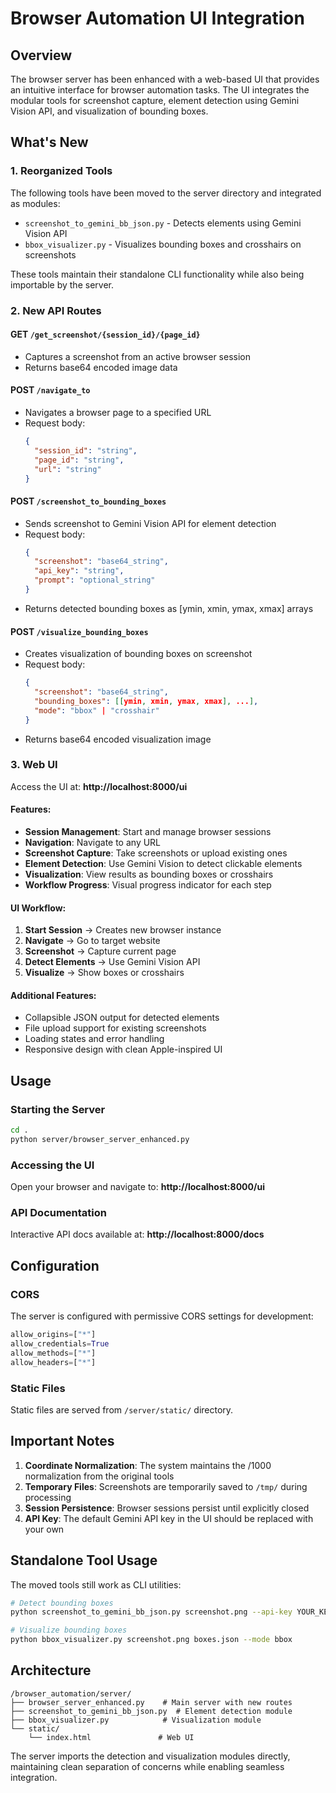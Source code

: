 # Browser Automation UI Integration

## Overview

The browser server has been enhanced with a web-based UI that provides an intuitive interface for browser automation tasks. The UI integrates the modular tools for screenshot capture, element detection using Gemini Vision API, and visualization of bounding boxes.

## What's New

### 1. Reorganized Tools
The following tools have been moved to the server directory and integrated as modules:
- `screenshot_to_gemini_bb_json.py` - Detects elements using Gemini Vision API
- `bbox_visualizer.py` - Visualizes bounding boxes and crosshairs on screenshots

These tools maintain their standalone CLI functionality while also being importable by the server.

### 2. New API Routes

#### GET `/get_screenshot/{session_id}/{page_id}`
- Captures a screenshot from an active browser session
- Returns base64 encoded image data

#### POST `/navigate_to`
- Navigates a browser page to a specified URL
- Request body:
  ```json
  {
    "session_id": "string",
    "page_id": "string", 
    "url": "string"
  }
  ```

#### POST `/screenshot_to_bounding_boxes`
- Sends screenshot to Gemini Vision API for element detection
- Request body:
  ```json
  {
    "screenshot": "base64_string",
    "api_key": "string",
    "prompt": "optional_string"
  }
  ```
- Returns detected bounding boxes as [ymin, xmin, ymax, xmax] arrays

#### POST `/visualize_bounding_boxes`
- Creates visualization of bounding boxes on screenshot
- Request body:
  ```json
  {
    "screenshot": "base64_string",
    "bounding_boxes": [[ymin, xmin, ymax, xmax], ...],
    "mode": "bbox" | "crosshair"
  }
  ```
- Returns base64 encoded visualization image

### 3. Web UI

Access the UI at: **http://localhost:8000/ui**

#### Features:
- **Session Management**: Start and manage browser sessions
- **Navigation**: Navigate to any URL
- **Screenshot Capture**: Take screenshots or upload existing ones
- **Element Detection**: Use Gemini Vision to detect clickable elements
- **Visualization**: View results as bounding boxes or crosshairs
- **Workflow Progress**: Visual progress indicator for each step

#### UI Workflow:
1. **Start Session** → Creates new browser instance
2. **Navigate** → Go to target website
3. **Screenshot** → Capture current page
4. **Detect Elements** → Use Gemini Vision API
5. **Visualize** → Show boxes or crosshairs

#### Additional Features:
- Collapsible JSON output for detected elements
- File upload support for existing screenshots
- Loading states and error handling
- Responsive design with clean Apple-inspired UI

## Usage

### Starting the Server
```bash
cd .
python server/browser_server_enhanced.py
```

### Accessing the UI
Open your browser and navigate to: **http://localhost:8000/ui**

### API Documentation
Interactive API docs available at: **http://localhost:8000/docs**

## Configuration

### CORS
The server is configured with permissive CORS settings for development:
```python
allow_origins=["*"]
allow_credentials=True
allow_methods=["*"]
allow_headers=["*"]
```

### Static Files
Static files are served from `/server/static/` directory.

## Important Notes

1. **Coordinate Normalization**: The system maintains the /1000 normalization from the original tools
2. **Temporary Files**: Screenshots are temporarily saved to `/tmp/` during processing
3. **Session Persistence**: Browser sessions persist until explicitly closed
4. **API Key**: The default Gemini API key in the UI should be replaced with your own

## Standalone Tool Usage

The moved tools still work as CLI utilities:

```bash
# Detect bounding boxes
python screenshot_to_gemini_bb_json.py screenshot.png --api-key YOUR_KEY

# Visualize bounding boxes
python bbox_visualizer.py screenshot.png boxes.json --mode bbox
```

## Architecture

```
/browser_automation/server/
├── browser_server_enhanced.py    # Main server with new routes
├── screenshot_to_gemini_bb_json.py  # Element detection module
├── bbox_visualizer.py            # Visualization module
└── static/
    └── index.html               # Web UI
```

The server imports the detection and visualization modules directly, maintaining clean separation of concerns while enabling seamless integration.